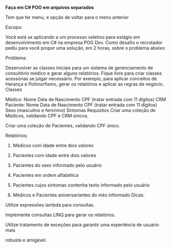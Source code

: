 **Faça em C# POO em arquivos separados**
<br>

Tem que ter menu, e opção de voltar para o menu anterior 

Escopo:

Você está se aplicando a um processo seletivo para estágio em desenvolvimento em 
C# na empresa POG Dev. Como desafio o recrutador pediu para você propor uma 
solução, em 2 horas, sobre o problema abaixo:

Problema:

Desenvolver as classes iniciais para um sistema de gerenciamento de consultório 
médico e gerar alguns relatórios. Fique livre para criar classes acessórias se julgar 
necessário. Por exemplo, para aplicar conceitos de Herança e Polimorfismo, gerar os 
relatórios e aplicar as regras de negócio.
Classes

Médico:
Nome
Data de Nascimento 
CPF (tratar entrada com 11 dígitos)
CRM
Paciente:
Nome
Data de Nascimento
CPF (tratar entrada com 11 dígitos)
Sexo (masculino e feminino)
Sintomas
Requisitos
Criar uma coleção de Médicos, validando CPF e CRM únicos.

Criar uma coleção de Pacientes, validando CPF único.

Relatórios:

1. Médicos com idade entre dois valores

2. Pacientes com idade entre dois valores

3. Pacientes do sexo informado pelo usuário

4. Pacientes em ordem alfabética

5. Pacientes cujos sintomas contenha texto informado pelo usuário

6. Médicos e Pacientes aniversariantes do mês informado
Dicas:

Utilize expressões lambda para consultas.

Implemente consultas LINQ para gerar os relatórios.

Utilize tratamento de exceções para garantir uma experiência de usuário mais 

robusta e amigável.

